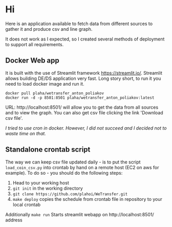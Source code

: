 # Hi
Here is an application available to fetch data from different sources to gather it and produce csv and line graph.

It does not work as I expected, so I created several methods of deployment to support all requirements.

## Docker Web app
It is built with the use of Streamlit framework https://streamlit.io/. Streamlit allows building DE/DS application very fast. Long story short, to run it you need to load docker image and run it.

`docker pull plaha/wetransfer_anton_poliakov`</br>
`docker run -d -p 8501:8501 plaha/wetransfer_anton_poliakov:latest`

URL: http://localhost:8501/ will allow you to get the data from all sources and to view the graph. You can also get csv file clicking the link 'Download csv file'.


*I tried to use cron in docker. However, I did not succeed and I decided not to waste time on that.*

## Standalone crontab script
The way we can keep csv file updated daily - is to put the script `load_coin_csv.py` into crontab by hand on a remote host (EC2 on aws for example). To do so - you should do the following steps:
1. Head to your working host
2. `git init` in the working directory
3. `git clone https://github.com/plahoi/WeTransfer.git`
4. `make deploy` copies the schedule from crontab file in repository to your local crontab

Additionally `make run` Starts streamlit webapp on http://localhost:8501/ address

